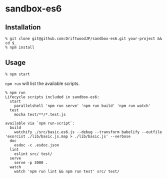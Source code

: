 # sandbox-es6

## Installation

```
% git clone git@github.com:DriftwoodJP/sandbox-es6.git your-project && cd $_
% npm install
```


## Usage

```
% npm start
```

`npm run` will list the available scripts.

```
% npm run
Lifecycle scripts included in sandbox-es6:
  start
    parallelshell 'npm run serve' 'npm run build' 'npm run watch'
  test
    mocha test/**/*.test.js

available via `npm run-script`:
  build
    watchify ./src/basic.es6.js --debug --transform babelify --outfile 'exorcist ./lib/basic.js.map > ./lib/basic.js' --verbose
  doc
    esdoc -c .esdoc.json
  lint
    eslint src/ test/
  serve
    serve -p 3000 .
  watch
    watch 'npm run lint && npm run test' src/ test/
```
